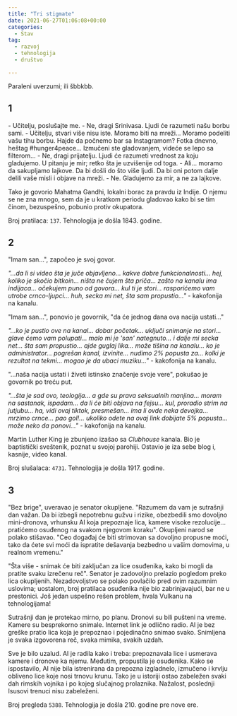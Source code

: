 ```yaml
---
title: "Tri stigmate"
date: 2021-06-27T01:06:08+00:00
categories:
  - Stav
tag:
  - razvoj
  - tehnologija
  - društvo

---
```


Paraleni uverzumi; ili šbbkbb.

<!--more-->

## 1

\- Učitelju, poslušajte me.
\- Ne, dragi Srinivasa. Ljudi će razumeti našu borbu sami.
\- Učitelju, stvari više nisu iste. Moramo biti na mreži... Moramo podeliti vašu tihu borbu. Hajde da počnemo bar sa Instagramom? Fotka dnevno, heštag #hunger4peace... Izmučeni ste gladovanjem, videće se lepo sa filterom...
\- Ne, dragi prijatelju. Ljudi će razumeti vrednost za koju gladujemo. U pitanju je mir; retko šta je uzvišenije od toga.
\- Ali... moramo da sakupljamo lajkove. Da bi došli do što više ljudi. Da bi oni potom dalje delili vaše misli i objave na mreži.
\- Ne. Gladujemo za mir, a ne za lajkove.

Tako je govorio Mahatma Gandhi, lokalni borac za pravdu iz Indije. O njemu se ne zna mnogo, sem da je u kratkom periodu gladovao kako bi se tim činom, bezuspešno, pobunio protiv okupatora.

Broj pratilaca: `137`. Tehnologija je došla 1843. godine.

## 2

"Imam san...", započeo je svoj govor.

_"...da li si video šta je juče objavljeno... kakve dobre funkcionalnosti... hej, koliko je skočio bitkoin... ništa ne čujem šta priča... zašto na kanalu ima indijaca... očekujem puno od govora... kul ti je stori... rasporićemo vam utrobe crnco-ljupci... huh, secka mi net, šta sam propustio..."_ - kakofonija na kanalu.

"Imam san...", ponovio je govornik, "da će jednog dana ova nacija ustati..."

_"...ko je pustio ove na kanal... dobar početak... uključi snimanje na stori... glave ćemo vam polupati... malo mi je 'san' nategnuto... i dalje mi secka net... šta sam propustio... ajde guglaj lika... može tišina na kanalu... ko je administrator... pogrešan kanal, izvinite... nudimo 2% popusta za... kolki je rezultat na tekmi... mogao je da ubaci muziku..."_ - kakofonija na kanalu.

"...naša nacija ustati i živeti istinsko značenje svoje vere", pokušao je govornik po treću put.

_"...šta je sad ovo, teologija... a gde su prava seksualnih manjina... moram na sastanak, ispadam... da li će biti objava na fejsu... kul, proradio strim na jutjubu... ha, vidi ovaj tiktok, presmešan... ima li ovde neka devojka... mrzimo crnce... pao gol!... ukoliko odete na ovaj link dobijate 5% popusta... može neko da ponovi..."_ - kakofonija na kanalu.

Martin Luther King je zbunjeno izašao sa _Clubhouse_ kanala. Bio je baptistički sveštenik, poznat u svojoj parohiji. Ostavio je iza sebe blog i, kasnije, video kanal.

Broj slušalaca: `4731`. Tehnologija je došla 1917. godine.

## 3

"Bez brige", uveravao je senator okupljene. "Razumem da vam je sutrašnji dan važan. Da bi izbegli nepotrebnu gužvu i rizike, obezbedili smo dovoljno mini-dronova, vrhunsku AI koja prepoznaje lica, kamere visoke rezolucije... pratićemo osuđenog na svakom njegovom koraku". Okupljeni narod se polako stišavao. "Ceo događaj će biti strimovan sa dovoljno propusne moći, tako da ćete svi moći da ispratite dešavanja bezbedno u vašim domovima, u realnom vremenu."

"Šta više - snimak će biti zaključan za lice osuđenika, kako bi mogli da pratite svaku izrečenu reč". Senator je zadovoljno prelazio pogledom preko lica okupljenih. Nezadovoljstvo se polako povlačilo pred ovim razumnim uslovima; uostalom, broj pratilaca osuđenika nije bio zabrinjavajući, bar ne u prestonici. Još jedan uspešno rešen problem, hvala Vulkanu na tehnologijama!

Sutrašnji dan je protekao mirno, po planu. Dronovi su bili pušteni na vreme. Kamere su besprekorno snimale. Internet link je odlično radio. AI je bez greške pratio lica koja je prepoznao i pojedinačno snimao svako. Snimljena je svaka izgovorena reč, svaka mimika, svakih uzdah.

Sve je bilo uzalud. AI je radila kako i treba: prepoznavala lice i usmerava kamere i dronove ka njemu. Međutim, propustila je osuđenika. Kako se ispostavilo, AI nije bila istrenirana da prepozna izgladnelo, izmučeno i krvlju obliveno lice koje nosi trnovu krunu. Tako je u istoriji ostao zabeležen svaki dah rimskih vojnika i po kojeg slučajnog prolaznika. Nažalost, poslednji Isusovi trenuci nisu zabeleženi.

Broj pregleda `5388`. Tehnologija je došla 210. godine pre nove ere.
